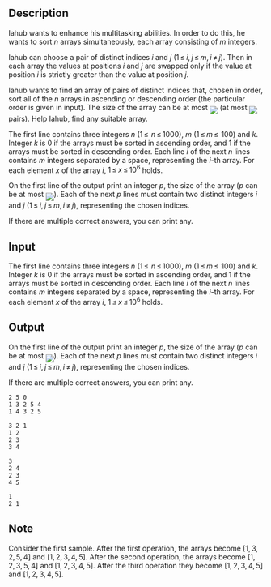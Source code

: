 ## Description

<div><p>Iahub wants to enhance his multitasking abilities. In order to do this, he wants to sort <span class="tex-span"><i>n</i></span> arrays simultaneously, each array consisting of <span class="tex-span"><i>m</i></span> integers.</p><p>Iahub can choose a pair of distinct indices <span class="tex-span"><i>i</i></span> and <span class="tex-span"><i>j</i></span> <span class="tex-span">(1 ≤ <i>i</i>, <i>j</i> ≤ <i>m</i>, <i>i</i> ≠ <i>j</i>)</span>. Then in each array the values at positions <span class="tex-span"><i>i</i></span> and <span class="tex-span"><i>j</i></span> are swapped only if the value at position <span class="tex-span"><i>i</i></span> is strictly greater than the value at position <span class="tex-span"><i>j</i></span>.</p><p>Iahub wants to find an array of pairs of distinct indices that, chosen in order, sort all of the <span class="tex-span"><i>n</i></span> arrays in ascending or descending order (the particular order is given in input). The size of the array can be at most <img align="middle" class="tex-formula" src="file://zEuURCww.png" style="max-width: 100.0%;max-height: 100.0%;"> (at most <img align="middle" class="tex-formula" src="file://AbPTi5yK.png" style="max-width: 100.0%;max-height: 100.0%;"> pairs). Help Iahub, find any suitable array.</p></div><div class="input-specification"><p>The first line contains three integers <span class="tex-span"><i>n</i></span> <span class="tex-span">(1 ≤  <i>n</i> ≤ 1000)</span>, <span class="tex-span"><i>m</i></span> <span class="tex-span">(1 ≤ <i>m</i> ≤  100)</span> and <span class="tex-span"><i>k</i></span>. Integer <span class="tex-span"><i>k</i></span> is <span class="tex-span">0</span> if the arrays must be sorted in ascending order, and <span class="tex-span">1</span> if the arrays must be sorted in descending order. Each line <span class="tex-span"><i>i</i></span> of the next <span class="tex-span"><i>n</i></span> lines contains <span class="tex-span"><i>m</i></span> integers separated by a space, representing the <span class="tex-span"><i>i</i></span>-th array. For each element <span class="tex-span"><i>x</i></span> of the array <span class="tex-span"><i>i</i></span>, <span class="tex-span">1 ≤ <i>x</i> ≤ 10<sup class="upper-index">6</sup></span> holds.</p></div><div class="output-specification"><p>On the first line of the output print an integer <span class="tex-span"><i>p</i></span>, the size of the array (<span class="tex-span"><i>p</i></span> can be at most <img align="middle" class="tex-formula" src="file://DJkQSBK6.png" style="max-width: 100.0%;max-height: 100.0%;">). Each of the next <span class="tex-span"><i>p</i></span> lines must contain two distinct integers <span class="tex-span"><i>i</i></span> and <span class="tex-span"><i>j</i></span> <span class="tex-span">(1 ≤ <i>i</i>, <i>j</i> ≤ <i>m</i>, <i>i</i> ≠ <i>j</i>)</span>, representing the chosen indices.</p><p>If there are multiple correct answers, you can print any.</p></div>

## Input

<p>The first line contains three integers <span class="tex-span"><i>n</i></span> <span class="tex-span">(1 ≤  <i>n</i> ≤ 1000)</span>, <span class="tex-span"><i>m</i></span> <span class="tex-span">(1 ≤ <i>m</i> ≤  100)</span> and <span class="tex-span"><i>k</i></span>. Integer <span class="tex-span"><i>k</i></span> is <span class="tex-span">0</span> if the arrays must be sorted in ascending order, and <span class="tex-span">1</span> if the arrays must be sorted in descending order. Each line <span class="tex-span"><i>i</i></span> of the next <span class="tex-span"><i>n</i></span> lines contains <span class="tex-span"><i>m</i></span> integers separated by a space, representing the <span class="tex-span"><i>i</i></span>-th array. For each element <span class="tex-span"><i>x</i></span> of the array <span class="tex-span"><i>i</i></span>, <span class="tex-span">1 ≤ <i>x</i> ≤ 10<sup class="upper-index">6</sup></span> holds.</p>

## Output

<p>On the first line of the output print an integer <span class="tex-span"><i>p</i></span>, the size of the array (<span class="tex-span"><i>p</i></span> can be at most <img align="middle" class="tex-formula" src="file://DJkQSBK6.png" style="max-width: 100.0%;max-height: 100.0%;">). Each of the next <span class="tex-span"><i>p</i></span> lines must contain two distinct integers <span class="tex-span"><i>i</i></span> and <span class="tex-span"><i>j</i></span> <span class="tex-span">(1 ≤ <i>i</i>, <i>j</i> ≤ <i>m</i>, <i>i</i> ≠ <i>j</i>)</span>, representing the chosen indices.</p><p>If there are multiple correct answers, you can print any.</p>





```input1
2 5 0
1 3 2 5 4
1 4 3 2 5

```




```input2
3 2 1
1 2
2 3
3 4

```




```output1
3
2 4
2 3
4 5

```




```output2
1
2 1

```



## Note

<p>Consider the first sample. After the first operation, the arrays become <span class="tex-span">[1, 3, 2, 5, 4]</span> and <span class="tex-span">[1, 2, 3, 4, 5]</span>. After the second operation, the arrays become <span class="tex-span">[1, 2, 3, 5, 4]</span> and <span class="tex-span">[1, 2, 3, 4, 5]</span>. After the third operation they become <span class="tex-span">[1, 2, 3, 4, 5]</span> and <span class="tex-span">[1, 2, 3, 4, 5]</span>.</p>
